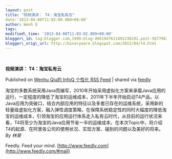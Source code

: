 ```yaml
--- 
layout: post 
title: "视频演讲： T4：淘宝私有云" 
date:'2013-04-08T11:02:00.000+08:00' 
author: Wenh Q
tags:
modified\_time: '2013-04-08T11:03:02.809+08:00' 
blogger\_id: tag:blogger.com,1999:blog-4961947611491238191.post-5677962976188410471
blogger\_orig\_url: http://binaryware.blogspot.com/2013/04/t4.html
---
```



 
<div class="article">

<div class="header">

**视频演讲： T4：淘宝私有云**

</div>

<div class="source">

Published on [Wenhu Qiu的 InfoQ 个性化 RSS
Feed](http://www.infoq.com/cn/presentations/tfour-taobao-private-cloud)
| shared via [feedly](http://www.feedly.com)

</div>

<div>

淘宝的多数系统采用Java而编写，2010年开始采用虚拟化方案来承载Java应用的运行，一定程度的降低了淘宝的运维成本，2011年下半年开始启动T4产品，以Java应用为突破口，结合内部应用的特征以及多套已存在的运维系统，采用新的轻量级虚拟化方案，融入弹性调度策略，在保障系统稳定性的同时大幅度的降低淘宝的运维成本，引领淘宝的应用运行体系走入私有云时代，从目前的运行状况来看，T4将至少为淘宝的Java应用节省一半的运维成本。在本次Topic中，将介绍T4的起源、在阿里各公司的使用状况、实现方案、碰到的问题以及美好的将来。
*By 林昊*

</div>




</div>

<div class="footer">

Feedly. Feed your mind.
[http://www.feedly.com](http://www.feedly.com/#mail)

</div>

